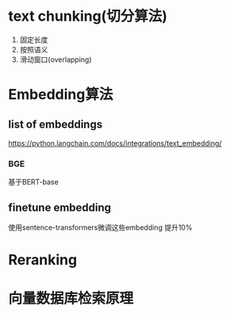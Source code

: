 # text chunking(切分算法)
1. 固定长度
2. 按照语义
3. 滑动窗口(overlapping)

# Embedding算法

## list of embeddings
https://python.langchain.com/docs/integrations/text_embedding/

### BGE
基于BERT-base

## finetune embedding
使用sentence-transformers微调这些embedding 提升10%

# Reranking

# 向量数据库检索原理

# 